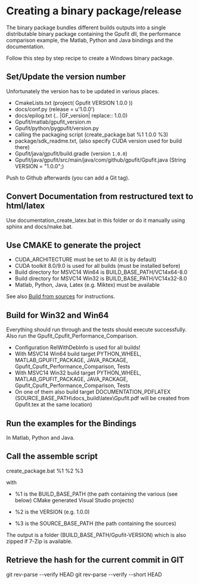 # Creating a binary package/release

The binary package bundles different builds outputs into a single distributable binary package containing the Gpufit dll,
the performance comparison example, the Matlab, Python and Java bindings and the documentation.

Follow this step by step recipe to create a Windows binary package.

## Set/Update the version number

Unfortunately the version has to be updated in various places.

- CmakeLists.txt (project( Gpufit VERSION 1.0.0 ))
- docs/conf.py (release = u'1.0.0')
- docs/epilog.txt (.. |GF_version| replace:: 1.0.0)
- Gpufit/matlab/gpufit_version.m 
- Gpufit/python/pygpufit/version.py
- calling the packaging script (create_package.bat %1 1.0.0 %3)
- package/sdk_readme.txt, (also specify CUDA version used for build there)
- Gpufit/java/gpufit/build.gradle (version `1.0.0`)
- Gpufit/java/gpufit/src/main/java/com/github/gpufit/Gpufit.java (String VERSION = "1.0.0";)

Push to Github afterwards (you can add a Git tag).

## Convert Documentation from restructured text to html/latex

Use documentation_create_latex.bat in this folder or do it manually using sphinx and docs/make.bat.

## Use CMAKE to generate the project

- CUDA_ARCHITECTURE must be set to All (it is by default)
- CUDA toolkit 8.0/9.0 is used for all builds (must be installed before)
- Build directory for MSVC14 Win64 is BUILD_BASE_PATH/VC14x64-8.0
- Build directory for MSVC14 Win32 is BUILD_BASE_PATH/VC14x32-8.0
- Matlab, Python, Java, Latex (e.g. Miktex) must be available

See also [Build from sources](http://Gpufit.readthedocs.io/en/latest/installation.html#build-from-sources) for instructions.

## Build for Win32 and Win64

Everything should run through and the tests should execute successfully. Also run the Gpufit_Cpufit_Performance_Comparison.

- Configuration RelWithDebInfo is used for all builds!
- With MSVC14 Win64 build target PYTHON_WHEEL, MATLAB_GPUFIT_PACKAGE, JAVA_PACKAGE, Gpufit_Cpufit_Performance_Comparison, Tests
- With MSVC14 Win32 build target PYTHON_WHEEL, MATLAB_GPUFIT_PACKAGE, JAVA_PACKAGE, Gpufit_Cpufit_Performance_Comparison, Tests
- On one of them also build target DOCUMENTATION_PDFLATEX (SOURCE_BASE_PATH\docs\_build\latex\Gpufit.pdf will be created from Gpufit.tex at the same location)

## Run the examples for the Bindings

In Matlab, Python and Java.

## Call the assemble script

create_package.bat %1 %2 %3

with 

- %1 is the BUILD_BASE_PATH (the path containing the various (see below) CMake generated Visual Studio projects)

- %2 is the VERSION (e.g. 1.0.0)

- %3 is the SOURCE_BASE_PATH (the path containing the sources)

The output is a folder (BUILD_BASE_PATH/Gpufit-VERSION) which is also zipped if 7-Zip is available.

## Retrieve the hash for the current commit in GIT

git rev-parse --verify HEAD
git rev-parse --verify --short HEAD